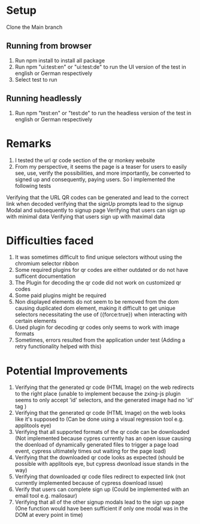 # Setup

Clone the Main branch

## Running from browser

1. Run npm install to install all package
2. Run npm "ui:test:en" or "ui:test:de" to run the UI version of the test in english or German respectively
3. Select test to run

## Running headlessly

1.  Run npm "test:en" or "test:de" to run the headless version of the test in english or German respectively

# Remarks

1. I tested the url qr code section of the qr monkey website
2. From my perspective, it seems the page is a teaser for users to easily see, use, verify the possibilities, and more importantly, be converted to signed up and consequently, paying users. So I implemented the following tests

Verifying that the URL QR codes can be generated and lead to the correct link when decoded
verifying that the signUp prompts lead to the signup Modal and subsequently to signup page
Verifying that users can sign up with minimal data
Verifying that users sign up with maximal data

# Difficulties faced

1. It was sometimes difficult to find unique selectors without using the chromium selector ribbon
2. Some required plugins for qr codes are either outdated or do not have sufficent documentation
3. The Plugin for decoding the qr code did not work on customized qr codes
4. Some paid plugins might be required
5. Non displayed elements do not seem to be removed from the dom causing duplicated dom element, making it difficult to get unique selectors necessitating the use of ({force:true}) when interacting with certain elements
6. Used plugin for decoding qr codes only seems to work with image formats
7. Sometimes, errors resulted from the application under test (Adding a retry functionality helped with this)

# Potential Improvements

1. Verifying that the generated qr code (HTML Image) on the web redirects to the right place (unable to implement because the zxing-js plugin seems to only accept 'id' selectors, and the generated image had no 'id' tag )
2. Verifying that the generated qr code (HTML Image) on the web looks like it's supposed to (Can be done using a visual regression tool e.g. applitools eye)
3. Verifying that all supported formats of the qr code can be downloaded (Not implemented because cypres currently has an open issue causing the doenload of dynamically generated files to trigger a page load event, cypress ultimately times out waiting for the page load)
4. Verifying that the downloaded qr code looks as expected (should be possible with applitools eye, but cypress dwonload issue stands in the way)
5. Verifying that downloaded qr code files redirect to expected link (not currently implemented because of cypress download issue)
6. Verify that users can complete sign up (Could be implemented with an email tool e.g. mailosaur)
7. Verifying that all of the other signup modals lead to the sign up page (One function would have been sufficient if only one modal was in the DOM at every point in time)
